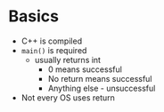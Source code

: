 # Basics

- C++ is compiled
- `main()` is required
  - usually returns int
    - 0 means successful
    - No return means successful
    - Anything else - unsuccessful
- Not every OS uses return